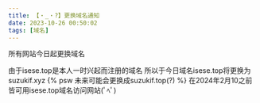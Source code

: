 ```yaml
---
title: 【・_・?】更换域名通知
date: 2023-10-26 00:50:02
tags: [域名]
---
```


所有网站今日起更换域名

<!--more-->

由于isese.top是本人一时兴起而注册的域名
所以于今日域名isese.top将更换为suzukif.xyz {% psw 未来可能会更换成suzukif.top(?) %}
在2024年2月10之前皆可用isese.top域名访问网站(ﾟﾍﾟ)